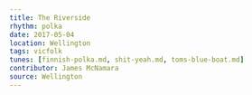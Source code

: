 ```yaml
---
title: The Riverside
rhythm: polka
date: 2017-05-04
location: Wellington
tags: vicfolk
tunes: [finnish-polka.md, shit-yeah.md, toms-blue-boat.md]
contributor: James McNamara
source: Wellington
---
```

